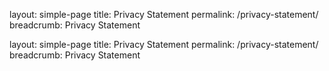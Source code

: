 
layout: simple-page
title: Privacy Statement
permalink: /privacy-statement/
breadcrumb: Privacy Statement

layout: simple-page
title: Privacy Statement
permalink: /privacy-statement/
breadcrumb: Privacy Statement

